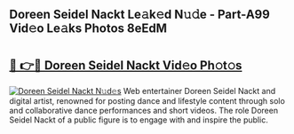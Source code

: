 ## Doreen Seidel Nackt Le𝚊k𝚎d N𝚞𝚍e - Part-A99 Vid𝚎o Le𝚊ks Photos 8eEdM

# <h2><a href="http://fb4y4l6.evod.top/?m=Doreen+Seidel+Nackt">🔗 👉🔴 Doreen Seidel Nackt Vid𝚎o Ph𝚘t𝚘s</a></h2>

[![Doreen Seidel Nackt N𝚞d𝚎s](https://i.imgur.com/8V9OHl7.gif)](http://fb4y4l6.evod.top/?m=Doreen+Seidel+Nackt)
Web entertainer Doreen Seidel Nackt and digital artist, renowned for posting dance and lifestyle content through solo and collaborative dance performances and short videos. The role Doreen Seidel Nackt of a public figure is to engage with and inspire the public. 
